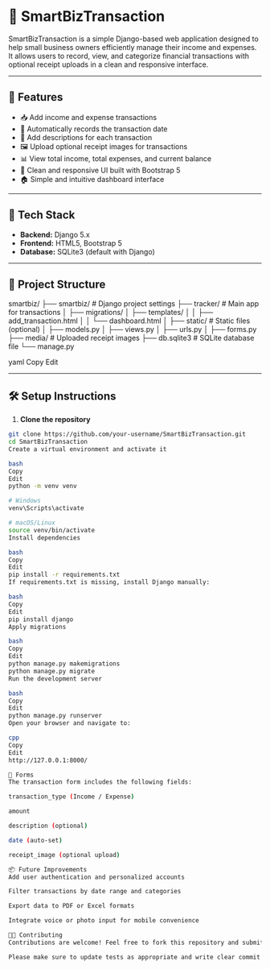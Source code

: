 # 💼 SmartBizTransaction

SmartBizTransaction is a simple Django-based web application designed to help small business owners efficiently manage their income and expenses. It allows users to record, view, and categorize financial transactions with optional receipt uploads in a clean and responsive interface.

---

## 🚀 Features

- 📥 Add income and expense transactions  
- 📅 Automatically records the transaction date  
- 📝 Add descriptions for each transaction  
- 🖼️ Upload optional receipt images for transactions  
- 📊 View total income, total expenses, and current balance  
- 📃 Clean and responsive UI built with Bootstrap 5  
- 🏠 Simple and intuitive dashboard interface  

---

## 🧱 Tech Stack

- **Backend:** Django 5.x  
- **Frontend:** HTML5, Bootstrap 5  
- **Database:** SQLite3 (default with Django)  

---

## 📂 Project Structure

smartbiz/
├── smartbiz/ # Django project settings
├── tracker/ # Main app for transactions
│ ├── migrations/
│ ├── templates/
│ │ ├── add_transaction.html
│ │ └── dashboard.html
│ ├── static/ # Static files (optional)
│ ├── models.py
│ ├── views.py
│ ├── urls.py
│ ├── forms.py
├── media/ # Uploaded receipt images
├── db.sqlite3 # SQLite database file
└── manage.py

yaml
Copy
Edit

---

## 🛠️ Setup Instructions

1. **Clone the repository**

```bash
git clone https://github.com/your-username/SmartBizTransaction.git
cd SmartBizTransaction
Create a virtual environment and activate it

bash
Copy
Edit
python -m venv venv

# Windows
venv\Scripts\activate

# macOS/Linux
source venv/bin/activate
Install dependencies

bash
Copy
Edit
pip install -r requirements.txt
If requirements.txt is missing, install Django manually:

bash
Copy
Edit
pip install django
Apply migrations

bash
Copy
Edit
python manage.py makemigrations
python manage.py migrate
Run the development server

bash
Copy
Edit
python manage.py runserver
Open your browser and navigate to:

cpp
Copy
Edit
http://127.0.0.1:8000/

📄 Forms
The transaction form includes the following fields:

transaction_type (Income / Expense)

amount

description (optional)

date (auto-set)

receipt_image (optional upload)

📦 Future Improvements
Add user authentication and personalized accounts

Filter transactions by date range and categories

Export data to PDF or Excel formats

Integrate voice or photo input for mobile convenience

🧑‍💻 Contributing
Contributions are welcome! Feel free to fork this repository and submit pull requests.

Please make sure to update tests as appropriate and write clear commit messages.

